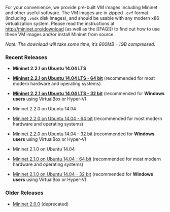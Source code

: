 For your convenience, we provide pre-built VM images including Mininet and other useful software. The VM images are in zipped `.ovf` format (including `.vmdk` disk images), and should be usable with any modern x86 virtualization system. Please read the instructions at http://mininet.org/download (as well as the [[FAQ]]) to find out how to use these VM images and/or install Mininet from source. 

_Note: The download will take some time; it’s 800MB - 1GB compressed._

### Recent Releases

* **Mininet 2.2.1 on Ubuntu 14.04 LTS**
 * **[Mininet 2.2.1 on Ubuntu 14.04 LTS - 64 bit](http://downloads.mininet.org/mininet-2.2.1-150420-ubuntu-14.04-server-amd64.zip)** (recommended for most modern hardware and operating systems)
 * **[Mininet 2.2.1 on Ubuntu 14.04 LTS - 32 bit](http://downloads.mininet.org/mininet-2.2.1-150420-ubuntu-14.04-server-i386.zip)** (recommended for **Windows users** using VirtualBox or Hyper-V)

* Mininet 2.2.0 on Ubuntu 14.04

 * [Mininet 2.2.0 on Ubuntu 14.04 - 64 bit](http://downloads.mininet.org/mininet-2.2.0-150106-ubuntu-14.04-server-amd64.zip) (recommended for most modern hardware and operating systems)
 * [Mininet 2.2.0 on Ubuntu 14.04 - 32 bit](http://downloads.mininet.org/mininet-2.2.0-150106-ubuntu-14.04-server-i386.zip) (recommended for **Windows users** using VirtualBox or Hyper-V)

* Mininet 2.1.0 on Ubuntu 14.04

 * [Mininet 2.1.0 on Ubuntu 14.04 - 64 bit](http://downloads.mininet.org/mininet-2.1.0p2-140718-ubuntu-14.04-server-amd64-ovf.zip) (recommended for most modern hardware and operating systems)
 * [Mininet 2.1.0 on Ubuntu 14.04 - 32 bit](http://downloads.mininet.org/mininet-2.1.0p2-140718-ubuntu-14.04-server-i386-ovf.zip) (recommended for **Windows users** using VirtualBox or Hyper-V)

### Older Releases

* [Mininet 2.0.0](https://github.com/mininet/mininet/downloads/) (deprecated)